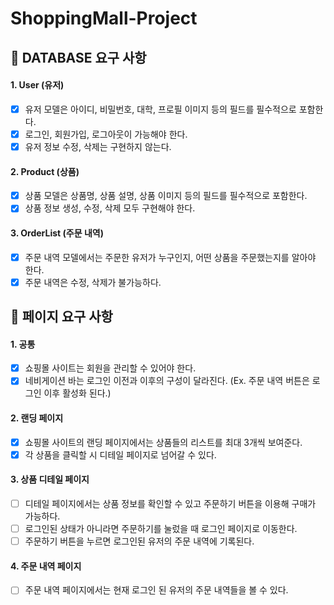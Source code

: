 # ShoppingMall-Project

## 📌 DATABASE 요구 사항
#### 1. User (유저)
- [X] 유저 모델은 아이디, 비밀번호, 대학, 프로필 이미지 등의 필드를 필수적으로 포함한다. 
- [X] 로그인, 회원가입, 로그아웃이 가능해야 한다.
- [X] 유저 정보 수정, 삭제는 구현하지 않는다. 
#### 2. Product (상품)
- [X] 상품 모델은 상품명, 상품 설명, 상품 이미지 등의 필드를 필수적으로 포함한다.
- [X] 상품 정보 생성, 수정, 삭제 모두 구현해야 한다.
#### 3. OrderList (주문 내역)
- [X] 주문 내역 모델에서는 주문한 유저가 누구인지, 어떤 상품을 주문했는지를 알아야 한다.
- [X] 주문 내역은 수정, 삭제가 불가능하다.

## 📌 페이지 요구 사항
#### 1. 공통
- [X] 쇼핑몰 사이트는 회원을 관리할 수 있어야 한다.
- [X] 네비게이션 바는 로그인 이전과 이후의 구성이 달라진다. (Ex. 주문 내역 버튼은 로그인 이후 활성화 된다.)

#### 2. 랜딩 페이지
- [X] 쇼핑몰 사이트의 랜딩 페이지에서는 상품들의 리스트를 최대 3개씩 보여준다.
- [X] 각 상품을 클릭할 시 디테일 페이지로 넘어갈 수 있다.

#### 3. 상품 디테일 페이지
- [ ] 디테일 페이지에서는 상품 정보를 확인할 수 있고 주문하기 버튼을 이용해 구매가 가능하다.
- [ ] 로그인된 상태가 아니라면 주문하기를 눌렀을 때 로그인 페이지로 이동한다.
- [ ] 주문하기 버튼을 누르면 로그인된 유저의 주문 내역에 기록된다.

#### 4. 주문 내역 페이지
- [ ] 주문 내역 페이지에서는 현재 로그인 된 유저의 주문 내역들을 볼 수 있다.

